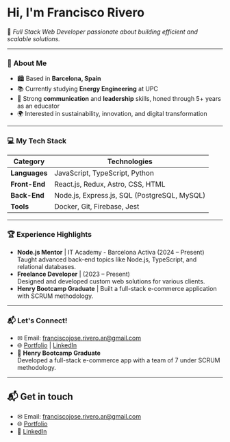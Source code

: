 # Hi, I'm Francisco Rivero

🎯 _Full Stack Web Developer passionate about building efficient and scalable solutions._

---

### 🌟 **About Me**
- 🏙 Based in **Barcelona, Spain**  
- 📚 Currently studying **Energy Engineering** at UPC  
- 🤝 Strong **communication** and **leadership** skills, honed through 5+ years as an educator  
- 🌍 Interested in sustainability, innovation, and digital transformation  

---

### 💻 **My Tech Stack**  
| **Category**       | **Technologies**                              |
|---------------------|-----------------------------------------------|
| **Languages**       | JavaScript, TypeScript, Python               |
| **Front-End**       | React.js, Redux, Astro, CSS, HTML            |
| **Back-End**        | Node.js, Express.js, SQL (PostgreSQL, MySQL) |
| **Tools**           | Docker, Git, Firebase, Jest                 |

---

### 🏆 **Experience Highlights**
- **Node.js Mentor** | IT Academy - Barcelona Activa (2024 – Present)  
   Taught advanced back-end topics like Node.js, TypeScript, and relational databases.  
- **Freelance Developer** | (2023 – Present)  
   Designed and developed custom web solutions for various clients.  
- **Henry Bootcamp Graduate** | Built a full-stack e-commerce application with SCRUM methodology.  

---

### 📬 Let's Connect!
- ✉ Email: franciscojose.rivero.ar@gmail.com  
- 🌐 [Portfolio](http://frivero.com.ar) | [LinkedIn](https://linkedin.com/in/rivero-francisco)
- 🛒 **Henry Bootcamp Graduate**  
   Developed a full-stack e-commerce app with a team of 7 under SCRUM methodology.

---

## 📬 **Get in touch**  
- ✉ Email: franciscojose.rivero.ar@gmail.com  
- 🌐 [Portfolio](http://frivero.com.ar)
- 🔗 [LinkedIn](https://linkedin.com/in/rivero-francisco)
